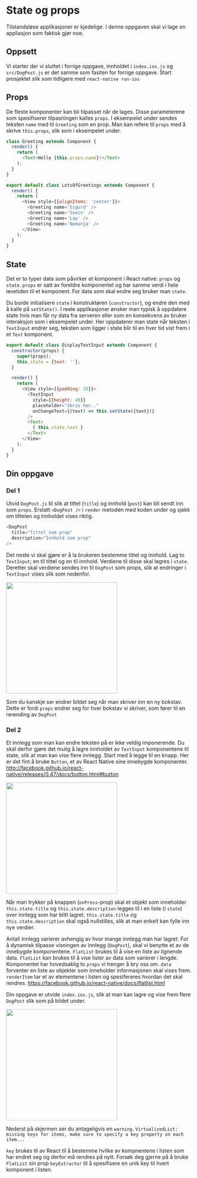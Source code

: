 # State og props

Tilstandsløse applikasjoner er kjedelige. I denne oppgaven skal vi lage en appliasjon som faktisk gjør noe.

## Oppsett
Vi starter der vi sluttet i forrige oppgave, innholdet i `ìndex.ios.js` og `src/DogPost.js` er det samme som fasiten for forrige oppgave. Start prosjektet slik som tidligere med `react-native run-ios`

## Props
De fleste komponenter kan bli tilpasset når de lages. Disse parameterene som spesifiserer tilpasningen kalles `props`.
I eksempelet under sendes teksten `name` med til `Greeting` som en prop. Man kan refere til `props` med å skrive `this.props`, slik som i eksempelet under.  

```javascript
class Greeting extends Component {
  render() {
    return (
      <Text>Hello {this.props.name}!</Text>
    );
  }
}

export default class LotsOfGreetings extends Component {
  render() {
    return (
      <View style={{alignItems: 'center'}}>
        <Greeting name='Sigurd' />
        <Greeting name='Svein' />
        <Greeting name='Lap' />
        <Greeting name='Nemanja' />
      </View>
    );
  }
}
```

## State
Det er to typer data som påvirker et komponent i React native: `props` og `state`. `props` er satt av foreldre komponentet og har samme verdi i hele levetiden til et komponent. For data som skal endre seg bruker man `state`.

Du burde initialisere `state` i konstruktøren (`constructor`), og endre den med å kalle på `setState()`. I reele applikasjoner ønsker man typisk å oppdatere state hvis man får ny data fra serveren eller som en konsekvens av bruker interaksjon som i eksempelet under. Her oppdaterer man state når teksten i `TextInput` endrer seg, teksten som ligger i state blir til en hver tid vist frem i et `Text` komponent.

```javascript
export default class DisplayTextInput extends Component {
  constructor(props) {
    super(props);
    this.state = {text: ''};
  }

  render() {
    return (
      <View style={{padding: 10}}>
        <TextInput
          style={{height: 40}}
          placeholder="Skriv her.."
          onChangeText={(text) => this.setState({text})}
        />
        <Text>
          { this.state.text }
        </Text>
      </View>
    );
  }
}
```


## Din oppgave

### Del 1
Utvid `DogPost.js` til slik at tittel (`title`) og innhold (`post`) kan bli sendt inn som `props`. Erstatt  `<DogPost />` i `render` metoden med koden under og sjekk om tittelen og innholdet vises riktig.

```javascript
<DogPost
  title="Tittel som prop"
  description="Innhold som prop"
/>
```

Det neste vi skal gjøre er å la brukeren bestemme tittel og innhold. Lag to `TextInput`; en til tittel og en til innhold. Verdiene til disse skal lagres i `state`. Deretter skal verdiene sendes inn til `DogPost` som props, slik at endringer i `TextInput` vises slik som nedenfor.

<img src="../screenshots/screenshot_1.png" width="300">

Som du kanskje ser endrer bildet seg når man skriver inn en ny bokstav. Dette er fordi `props` endrer seg for hver bokstav vi skriver, som fører til en rerending av `DogPost`

### Del 2
Et innlegg som man kan endre teksten på er ikke veldig imponerende. Du skal derfor gjøre det mulig å lagre innholdet av `TextInput` komponentene til state, slik at man kan vise flere innlegg. Start med å legge til en knapp. Her er det fint å bruke `Button`, et av React Native sine innebygde komponenter. http://facebook.github.io/react-native/releases/0.47/docs/button.html#button

<img src="../screenshots/screenshot_2.png" width="300">

Når man trykker på knappen (`onPress`-prop) skal et objekt som inneholder `this.state.title` og `this.state.description` legges til i en liste (i `state`) over innlegg som har blitt lagret. `this.state.title` og `this.state.description` skal også nullstilles, slik at man enkelt kan fylle inn nye verdier.

Antall innlegg varierer avhengig av hvor mange innlegg man har lagret. For å dynamisk tilpasse visningen av innlegg (`DogPost`), skal vi benytte et av de innebygde komponentene. `FlatList` brukes til å vise en liste av lignende data. `FlatList` kan brukes til å vise lister av data som varierer i lengde. Komponentet har hovedsaklig to `props` vi trenger å bry oss om. `data` forventer en liste av objekter som inneholder informasjonen skal vises frem. `renderItem` tar et av elementene i listen og spesifereres hvordan det skal rendres.
https://facebook.github.io/react-native/docs/flatlist.html

Din oppgave er utvide `index.ios.js`, slik at man kan lagre og vise frem flere `DogPost` slik som på bildet under.

<img src="../screenshots/screenshot_3.png" width="300">

Nederst på skjermen ser du antageligvis en `warning`. `VirtualizedList: missing keys for items, make sure to specify a key property on each item...`

`key` brukes til av React til å bestemme hvilke av kompnentene i listen som har endret seg og derfor må rendres på nytt. Forsøk deg gjerne på å bruke `FlatList` sin prop `keyExtractor` til å spesifisere en unik key til hvert komponent i listen.

